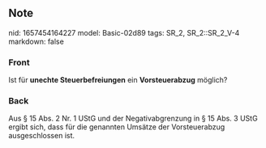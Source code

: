 ## Note
nid: 1657454164227
model: Basic-02d89
tags: SR_2, SR_2::SR_2_V-4
markdown: false

### Front
Ist für <b>unechte Steuerbefreiungen</b> ein <b>Vorsteuerabzug</b>
möglich?

### Back
Aus § 15 Abs. 2 Nr. 1 UStG und der Negativabgrenzung in § 15 Abs. 3 UStG ergibt sich, dass für die genannten Umsätze der Vorsteuerabzug ausgeschlossen ist.
